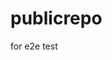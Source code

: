 # publicrepo
for e2e test













































































































































































































































































































































































































































































































































































































































































































































































































































































































































































































































































































































































































































































































































































































































































































































































































































































































































































































































































































































































































































































































































































































































































































































































































































































































































































































































